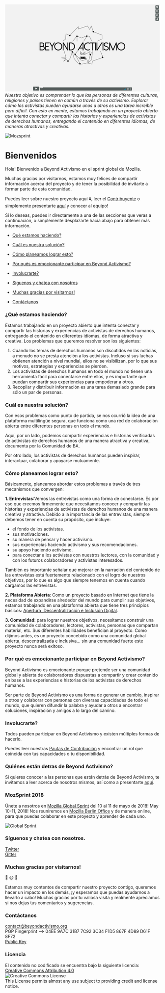 [![Logo](https://raw.githubusercontent.com/Beyondactivismo/Beyondactivismo/master/CI/Logo/meet-BA-vimeo.png)](https://vimeo.com/user84907397/meet-beyondactivismo)  
_Nuestro objetivo es comprender lo que las personas de diferentes culturas, religiones y países tienen en común a través de su activismo. Explorar cómo los activistas pueden ayudarse unos a otros es una tarea increíble pero difícil. Con esto en mente, estamos trabajando en un proyecto abierto que intenta conectar y compartir las historias y experiencias de activistas de derechos humanos, entregando el contenido en diferentes idiomas, de maneras atractivas y creativas._


![Mozsprint](https://github.com/mozilla/global-sprint/blob/master/img/GlobalSprint-Logo.png)  

# Bienvenidos

Hola! Bienvenido a Beyond Activismo en el sprint global de Mozilla.

Muchas gracias por visitarnos, estamos muy felices de compartir información acerca del proyecto y de tener la posibilidad de invitarte a formar parte de esta comunidad.

Puedes leer sobre nuestro proyecto aquí :arrow_down:, leer el [Contribuyente](https://github.com/Beyondactivismo/Beyondactivismo/issues/46) o simplemente presentarte [aquí](https://github.com/Beyondactivismo/Beyondactivismo/issues/46) y conocer al equipo!

Si lo deseas, puedes ir directamente a una de las secciones que veras a continuación, o simplemente desplazarte hacia abajo para obtener más información.

* [Qué estamos haciendo?](#what-are-we-doing)
* [Cuál es nuestra solución?](#what-is-our-solution)
* [Cómo planeamos lograr esto?](#how-do-we-plan-to-achieve-this)
* [Por qués es emocionante participar en Beyond Activismo?](#why-it-is-exciting-to-take-part-in-beyond-activismo)
* [Involucrarte?](#get-involved)

* [Síguenos y chatea con nosotros](#follow-us-and-chat-with-us)
* [Muchas gracias por visitarnos!](#many-thanks-for-visiting-us)
* [Contáctanos](#contact-us)

### ¿Qué estamos haciendo?

Estamos trabajando en un proyecto abierto que intenta conectar y compartir las historias y experiencias de activistas de derechos humanos, entregando el contenido en diferentes idiomas, de forma atractiva y creativa.
Los problemas que queremos resolver son los siguientes:

1. Cuando los temas de derechos humanos son discutidos en las noticias, a menudo no se presta atención a los activistas. Incluso si sus luchas obtienen atención a nivel mundial, ellos no se visibilizan, por lo que sus motivos, estrategias y experiencias se pierden.
2. Los activistas de derechos humanos en todo el mundo no tienen una herramienta fácil para conectarse entre ellos, y es importante que puedan compartir sus experiencias para empoderar a otros.
3. Recopilar y distribuir información es una tarea demasiado grande para sólo un par de personas.

### Cuál es nuestra solución?
Con esos problemas como punto de partida, se nos ocurrió la idea de una plataforma multilingüe segura, que funciona como una red de colaboración abierta entre diferentes personas en todo el mundo.

Aquí, por un lado, podemos compartir experiencias e historias verificadas de activistas de derechos humanos de una manera atractiva y creativa, documenta por la Comunidad de BA.

Por otro lado, los activistas de derechos humanos pueden inspirar, interactuar, colaborar y apoyarse mutuamente.

### Cómo planeamos lograr esto?

Básicamente, planeamos abordar estos problemas a través de tres mecanismos que convergen:

**1. Entrevistas**:Vemos las entrevistas como una forma de conectarse.
Es por eso que creemos firmemente que necesitamos conocer y compartir las historias y experiencias de activistas de derechos humanos de una manera creativa y atractiva. Debido a la importancia de las entrevistas, siempre debemos tener en cuenta su propósito, que incluye:

- el fondo de los activistas.
- sus motivaciones.
- su manera de pensar y hacer activismo.
- sus experiencias haciendo activismo y sus recomendaciones.
- su apoyo haciendo activismo.
- para conectar a los activistas con nuestros lectores, con la comunidad y con los futuros colaboradores y activistas interesados.

También es importante señalar que mejorar en la narración del contenido de las entrevistas está fuertemente relacionado con el logro de nuestros objetivos, por lo que es algo que siempre tenemos en cuenta cuando cargamos las entrevistas.

**2. Plataforma Abierta**: Como un proyecto basado en Internet que tiene la necesidad de expandirse alrededor del mundo para cumplir sus objetivos, estamos trabajando en una plataforma abierta que tiene tres principios básicos: [Apertura, Descentralización e Inclusión Digital](https://github.com/Beyondactivismo/Beyondactivismo/blob/master/PRINCIPLES.md).

**3. Comunidad**: para lograr nuestros objetivos, necesitamos construir una comunidad de colaboradores, lectores, activistas, personas que compartan material, etc. Sus diferentes habilidades benefician al proyecto. Como dijimos antes, es un proyecto concebido como una comunidad global abierta, descentralizada e inclusiva... sin una comunidad fuerte este proyecto nunca será exitoso.

### Por qué es emocionante participar en Beyond Activismo?
Beyond Activismo es emocionante porque pretende ser una comunidad global y abierta de colaboradores dispuestas a compartir y crear contenido en base a las experiencias e historias de los activistas de derechos humanos.

Ser parte de Beyond Activismo es una forma de generar un cambio, inspirar a otros y colaborar con personas con diversas capacidades de todo el mundo, que quieren difundir la palabra y ayudar a otros a encontrar soluciones, inspiración y amigos a lo largo del camino.

### Involucrarte?

Todos pueden participar en Beyond Activismo y existen múltiples formas de hacerlo.

Puedes leer nuestras [Pautas de Contribución](https://github.com/Beyondactivismo/Beyondactivismo/blob/master/CONTRIBUTING.md) y encontrar un rol que coincida con tus capacidades o tu disponibilidad.  


### Quiénes están detras de Beyond Activismo?

Si quieres conocer a las personas que están detrás de Beyond Activismo, te invitamos a leer acerca de nosotros mismos, así como a presentarte [aquí](https://github.com/Beyondactivismo/Beyondactivismo/issues/46).


### MozSprint 2018

Únete a nosotros en [Mozilla Global Sprint](http://mozilla.github.io/global-sprint/) del 10 al 11 de mayo de 2018! May 10-11, 2018! Nos reuniremos en [Mozilla Berlin Office](https://www.google.com/maps?q=52.4995,13.4493+Mozilla+Berlin,+Building+3,+3rd+floor,+Schlesische+Stra%C3%9Fe+27,+Berlin,+Germany) y de manera online, para que puedas colaborar en este proyecto y aprender de cada uno.

![Global Sprint](https://cloud.githubusercontent.com/assets/617994/24632585/b2b07dcc-1892-11e7-91cf-f9e473187cf7.png)

### Síguenos y chatea con nosotros.
[Twitter][link_Twitter]   
[Gitter][link_Gitter]

### Muchas gracias por visitarnos!
:tada: :smiley: :tada:          

Estamos muy contentos de compartir nuestro proyecto contigo, queremos hacer un impacto en los demás, ¡y esperamos que puedas ayudarnos a llevarlo a cabo! 
Muchas gracias por tu valiosa visita y realmente apreciamos si nos dejas tus comentarios y sugerencias.

### Contáctanos
contact@beyondactivismo.org   
PGP Fingerprint --> 04EE 9A7C 31B7 7C92 3C34 F1D5 867F 4D89 D61F 8F72   
[Public Key][link_Publickey]

### Licencia

El contenido no codificado se encuentra bajo la siguiente licencia:  
[Creative Commons Attribution 4.0](https://creativecommons.org/licenses/by/4.0/legalcode.txt)  
 <img alt="Creative Commons License" style="border-width:0" src="https://licensebuttons.net/l/by/3.0/88x31.png" /></a>  
 This License permits almost any use subject to providing credit and license notice.

[link_Publickey]: https://pgp.mit.edu/pks/lookup?op=get&search=0x867F4D89D61F8F72
[link_Twitter]: https://twitter.com/beyondactivismo
[link_Gitter]: https://gitter.im/Beyond-Activismo/Lobby
